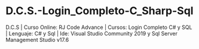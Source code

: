 # D.C.S.-Login_Completo-C_Sharp-Sql
D.C.S | Curso Online: RJ Code Advance | Cursos: Login Completo C# y SQL | Lenguaje: C# y Sql | Ide: Visual Studio Community 2019 y Sql Server Management Studio v17.6
